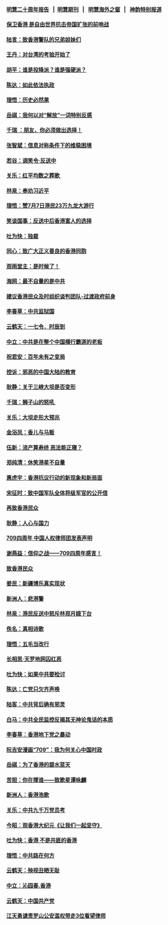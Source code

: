 #### [明慧二十周年报告](https://github.com/gfw-breaker/mh-reports/blob/master/README.md?t=07190148) &nbsp;&nbsp;|&nbsp;&nbsp;[明慧期刊](https://github.com/gfw-breaker/mh-qikan) &nbsp;&nbsp;|&nbsp;&nbsp; [明慧海外之窗](https://github.com/gfw-breaker/mh-news/blob/master/README.md?t=07190148) &nbsp;&nbsp;|&nbsp;&nbsp; [神韵特别报道](https://github.com/gfw-breaker/mh-news/blob/master/shenyun.md?t=07190148) 

#### [保卫香港 是自由世界抗击帝国扩张的前哨战](../pages/nsc993/n11393186.md?t=07190148) 

#### [陆言：致香港警队的兄弟姐妹们](../pages/nsc993/n11392281.md?t=07190148) 

#### [王丹：对台湾的考验开始了](../pages/nsc993/n11391258.md?t=07190148) 

#### [胡平：谁是投降派？谁是强硬派？](../pages/nsc993/n11391224.md?t=07190148) 

#### [陈达：如此依法执政](../pages/nsc993/n11388999.md?t=07190148) 

#### [理悟：历史必然果](../pages/nsc993/n11388741.md?t=07190148) 

#### [岳祺：我何以对“解放”一词特别反感](../pages/nsc993/n11385696.md?t=07190148) 

#### [千瑞 ：朋友，你必须做出选择！](../pages/nsc993/n11384949.md?t=07190148) 

#### [张智斌：信息对称条件下的维稳困境](../pages/nsc993/n11384812.md?t=07190148) 

#### [若谷：调笑令‧反送中](../pages/nsc993/n11383745.md?t=07190148) 

#### [关乐：红平均数之葬歌 ](../pages/nsc993/n11383498.md?t=07190148) 

#### [林泉：奉劝习近平](../pages/nsc993/n11383487.md?t=07190148) 

#### [理悟：赞7月7日港民23万九龙大游行](../pages/nsc993/n11383473.md?t=07190148) 

#### [笑谈国事：反送中后香港富人的选择](../pages/nsc993/n11382020.md?t=07190148) 

#### [吐为快：独裁](../pages/nsc993/n11382755.md?t=07190148) 

#### [同心：致广大正义善良的香港同胞](../pages/nsc993/n11382745.md?t=07190148) 

#### [观雨堂主：是时候了！](../pages/nsc993/n11382737.md?t=07190148) 

#### [海网：最不自量的是中共](../pages/nsc993/n11380440.md?t=07190148) 

#### [建议香港民众及时组织谈判团队-过渡政府前身](../pages/nsc993/n11379909.md?t=07190148) 

#### [李春草：中共监狱国](../pages/nsc993/n11378989.md?t=07190148) 

#### [云鹤天：一七令．时辰到](../pages/nsc993/n11379260.md?t=07190148) 

#### [中立：中共是在整个中国横行霸道的老板](../pages/nsc993/n11378382.md?t=07190148) 

#### [祝君安：百年未有之变局](../pages/nsc993/n11378376.md?t=07190148) 

#### [控诉：邪恶的中国大陆的教育](../pages/nsc993/n11378344.md?t=07190148) 

#### [耿静：关于三峡大坝是否变形](../pages/nsc993/n11375879.md?t=07190148) 

#### [千瑞：狮子山的怒吼 ](../pages/nsc993/n11375644.md?t=07190148) 

#### [关乐：大坝走形大预兆](../pages/nsc993/n11375629.md?t=07190148) 

#### [金浴凤：香儿与马贩](../pages/nsc993/n11375580.md?t=07190148) 

#### [伍新：流产算寿终  恶法能正寝？](../pages/nsc993/n11375581.md?t=07190148) 

#### [郑纯清：休笑港星不自量](../pages/nsc993/n11375555.md?t=07190148) 

#### [惠虎宇：香港抗议行动的新现象和新局面](../pages/nsc993/n11375501.md?t=07190148) 

#### [宋征时：致中国军队全体将级军官的公开信](../pages/nsc993/n11373354.md?t=07190148) 

#### [再致香港民众](../pages/nsc993/n11373870.md?t=07190148) 

#### [耿静：人心与国力](../pages/nsc993/n11373759.md?t=07190148) 

#### [709四周年 中国人权律师团发表声明](../pages/nsc993/n11373565.md?t=07190148) 

#### [谢燕益：信仰之战——709四周年感言！](../pages/nsc993/n11373388.md?t=07190148) 

#### [致香港民众](../pages/nsc993/n11373286.md?t=07190148) 

#### [姜民：新疆博乐真实现状](../pages/nsc993/n11371223.md?t=07190148) 

#### [新洲人：悲港警](../pages/nsc993/n11371174.md?t=07190148) 

#### [林泉：港民反送中怒斥林郑月娥下台](../pages/nsc993/n11370676.md?t=07190148) 

#### [佚名：真相诗歌](../pages/nsc993/n11370666.md?t=07190148) 

#### [理悟：五毛当改行](../pages/nsc993/n11369314.md?t=07190148) 

#### [长相思‧天罗地网囚红恶](../pages/nsc993/n11368444.md?t=07190148) 

#### [吐为快：如果中共要检讨](../pages/nsc993/n11368441.md?t=07190148) 

#### [陈达：亡党只欠齐声唤](../pages/nsc993/n11367838.md?t=07190148) 

#### [陆客：中共背后确有邪灵](../pages/nsc993/n11365263.md?t=07190148) 

#### [白马：中共全民监控反揭其无神论鬼话的本质](../pages/nsc993/n11365236.md?t=07190148) 

#### [李春草：香港地下党之暴动](../pages/nsc993/n11365210.md?t=07190148) 

#### [阮吉安漫画“709”：我为何关心中国时政](../pages/nsc993/n11362127.md?t=07190148) 

#### [岳祺：为了香港的碧水蓝天](../pages/nsc993/n11362627.md?t=07190148) 

#### [苦胆：你在撑谁——致歌星谭咏麟](../pages/nsc993/n11361348.md?t=07190148) 

#### [新洲人：香港浩歌](../pages/nsc993/n11361334.md?t=07190148) 

#### [关乐：中共九千万党员考](../pages/nsc993/n11361304.md?t=07190148) 

#### [今昭：观香港大纪元《让我们一起坚守》](../pages/nsc993/n11361244.md?t=07190148) 

#### [吐为快：香港  不是共匪的香港](../pages/nsc993/n11360918.md?t=07190148) 

#### [理悟：中共路在何方](../pages/nsc993/n11360509.md?t=07190148) 

#### [云鹤天：殃视丑陋无耻](../pages/nsc993/n11358872.md?t=07190148) 

#### [中立：沁园春.香港](../pages/nsc993/n11358843.md?t=07190148) 

#### [云鹤天：中国共产党](../pages/nsc993/n11356465.md?t=07190148) 

#### [江天勇谴责罗山公安滥权带走3位看望律师](../pages/nsc993/n11356042.md?t=07190148) 


